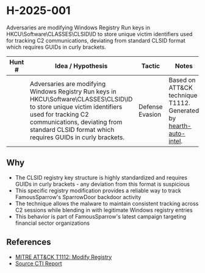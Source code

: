 # H-2025-001

Adversaries are modifying Windows Registry Run keys in HKCU\Software\CLASSES\CLSID\ID to store unique victim identifiers used for tracking C2 communications, deviating from standard CLSID format which requires GUIDs in curly brackets.

| Hunt # | Idea / Hypothesis | Tactic | Notes | Tags | Submitter |
|--------|------------------|---------|-------|------|-----------|
| | Adversaries are modifying Windows Registry Run keys in HKCU\Software\CLASSES\CLSID\ID to store unique victim identifiers used for tracking C2 communications, deviating from standard CLSID format which requires GUIDs in curly brackets. | Defense Evasion | Based on ATT&CK technique T1112. Generated by [hearth-auto-intel](https://github.com/THORCollective/HEARTH). | #defense-evasion #registry-modification #persistence | [Jocko](_No response_) |

## Why
- The CLSID registry key structure is highly standardized and requires GUIDs in curly brackets - any deviation from this format is suspicious
- This specific registry modification provides a reliable way to track FamousSparrow's SparrowDoor backdoor activity
- The technique allows the malware to maintain consistent tracking across C2 sessions while blending in with legitimate Windows registry entries
- This behavior is part of FamousSparrow's latest campaign targeting financial sector organizations

## References
- [MITRE ATT&CK T1112: Modify Registry](https://attack.mitre.org/techniques/T1112/)
- [Source CTI Report](https://www.welivesecurity.com/en/eset-research/you-will-always-remember-this-as-the-day-you-finally-caught-famoussparrow/)